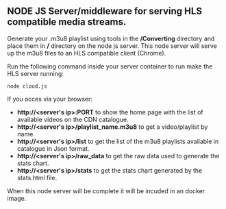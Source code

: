 ## NODE JS Server/middleware for serving HLS compatible media streams.

Generate your .m3u8 playlist using tools in the **/Converting** directory and place them in **/** directory on the node js server.
This node server will serve up the m3u8 files to an HLS compatible client (Chrome).

Run the following command inside your server container to run make the HLS server running:

```
node cloud.js
```
If you acces via your browser:
 * **http://<server's ip>:PORT**  to show the home page with the list of available videos on the CDN catalogue. 
 * **http://<server's ip>/playlist_name.m3u8** to get a video/playlist by name.
 * **http://<server's ip>/list** to get the list of the m3u8 playlists available in catalogue in Json format.
 * **http://<server's ip>/raw_data** to get the raw data used to generate the stats chart.
 * **http://<server's ip>/stats** to get the stats chart generated by the stats.html file.


When this node server will be complete it will be incuded in an docker image.
